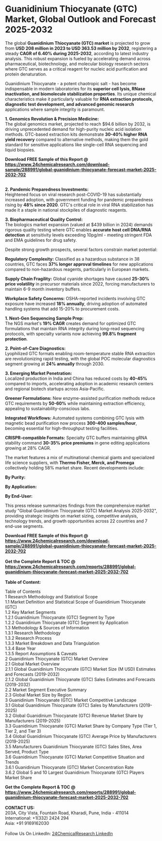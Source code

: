 <h1>Guanidinium Thiocyanate (GTC) Market, Global Outlook and Forecast 2025-2032</h1><p>The global <strong>Guanidinium Thiocyanate (GTC) market</strong> is projected to grow from <strong>USD 208 million in 2023 to USD 363.53 million by 2032</strong>, registering a steady <strong>CAGR of 6.40% during 2025-2032</strong>, according to latest industry analysis. This robust expansion is fueled by accelerating demand across pharmaceutical, biotechnology, and molecular biology research sectors where GTC serves as a critical reagent for nucleic acid purification and protein denaturation.</p><p>Guanidinium Thiocyanate - a potent chaotropic salt - has become indispensable in modern laboratories for its <strong>superior cell lysis, RNase inactivation, and biomolecule stabilization properties</strong>. Its unique chemical characteristics make it particularly valuable for <strong>RNA extraction protocols, diagnostic test development, and advanced genomic research</strong> applications where sample integrity is paramount.</p><p><strong>1. Genomics Revolution &amp; Precision Medicine:</strong><br>
The global genomics market, projected to reach $94.6 billion by 2032, is driving unprecedented demand for high-purity nucleic acid isolation methods. GTC-based extraction kits demonstrate <strong>30-40% higher RNA yield recovery</strong> compared to alternative methods, making them the gold standard for sensitive applications like single-cell RNA sequencing and liquid biopsies.</p><div><b>Download FREE Sample of this Report @ 
            <a href="https://www.24chemicalresearch.com/download-sample/288991/global-guanidinium-thiocyanate-forecast-market-2025-2032-702">
            https://www.24chemicalresearch.com/download-sample/288991/global-guanidinium-thiocyanate-forecast-market-2025-2032-702</a></b></div><br><p><strong>2. Pandemic Preparedness Investments:</strong><br>
Heightened focus on viral research post-COVID-19 has substantially increased adoption, with government funding for pandemic preparedness rising by <strong>48% since 2020</strong>. GTC's critical role in viral RNA stabilization has made it a staple in national stockpiles of diagnostic reagents.</p><p><strong>3. Biopharmaceutical Quality Control:</strong><br>
The biologics market expansion (valued at $439 billion in 2024) demands rigorous quality testing where GTC enables <strong>accurate host cell DNA/RNA detection</strong> at sensitivity levels exceeding 10pg/ml - meeting stringent FDA and EMA guidelines for drug safety.</p><p>Despite strong growth prospects, several factors constrain market potential:</p><p><strong>Regulatory Complexity:</strong> Classified as a hazardous substance in 38 countries, GTC faces <strong>37% longer approval timelines</strong> for new applications compared to non-hazardous reagents, particularly in European markets.</p><p><strong>Supply Chain Fragility:</strong> Global cyanide shortages have caused <strong>25-30% price volatility</strong> in precursor materials since 2022, forcing manufacturers to maintain 6-9 month inventory buffers.</p><p><strong>Workplace Safety Concerns:</strong> OSHA-reported incidents involving GTC exposure have increased <strong>18% annually</strong>, driving adoption of automated handling systems that add 15-20% to procurement costs.</p><p><strong>1. Next-Gen Sequencing Sample Prep:</strong><br>
The NGS market's <strong>19% CAGR</strong> creates demand for optimized GTC formulations that maintain RNA integrity during long-read sequencing protocols, with specialty variants now achieving <strong>99.8% fragment protection</strong>.</p><p><strong>2. Point-of-Care Diagnostics:</strong><br>
Lyophilized GTC formats enabling room-temperature stable RNA extraction are revolutionizing rapid testing, with the global POC molecular diagnostics segment growing at <strong>24% annually</strong> through 2030.</p><p><strong>3. Emerging Market Penetration:</strong><br>
Localized production in India and China has reduced costs by <strong>40-45%</strong> compared to imports, accelerating adoption in academic research centers and regional biotech startups across Asia-Pacific.</p><p><strong>Greener Formulations:</strong> New enzyme-assisted purification methods reduce GTC requirements by <strong>50-60%</strong> while maintaining extraction efficiency, appealing to sustainability-conscious labs.</p><p><strong>Integrated Workflows:</strong> Automated systems combining GTC lysis with magnetic bead purification now process <strong>300-400 samples/hour</strong>, becoming essential for high-throughput testing facilities.</p><p><strong>CRISPR-compatible Formats:</strong> Specialty GTC buffers maintaining gRNA stability command <strong>30-35% price premiums</strong> in gene editing applications growing at 28% CAGR.</p><p>The market features a mix of multinational chemical giants and specialized life science suppliers, with <strong>Thermo Fisher, Merck, and Promega</strong> collectively holding 58% market share. Recent developments include:</p><p><strong>By Purity:</strong></p><p><strong>By Application:</strong></p><p><strong>By End-User:</strong></p><p>This press release summarizes findings from the comprehensive market study "Global Guanidinium Thiocyanate (GTC) Market Analysis 2025-2032", providing strategic insights on market sizing, competitive analysis, technology trends, and growth opportunities across 22 countries and 7 end-use segments.</p><div><b>Download FREE Sample of this Report @ 
            <a href="https://www.24chemicalresearch.com/download-sample/288991/global-guanidinium-thiocyanate-forecast-market-2025-2032-702">
            https://www.24chemicalresearch.com/download-sample/288991/global-guanidinium-thiocyanate-forecast-market-2025-2032-702</a></b></div><br><div><b>Get the Complete Report & TOC @ 
            <a href="https://www.24chemicalresearch.com/reports/288991/global-guanidinium-thiocyanate-forecast-market-2025-2032-702">
            https://www.24chemicalresearch.com/reports/288991/global-guanidinium-thiocyanate-forecast-market-2025-2032-702</a></b></div><br>
            <b>Table of Content:</b><p>Table of Contents<br />
1 Research Methodology and Statistical Scope<br />
1.1 Market Definition and Statistical Scope of Guanidinium Thiocyanate (GTC)<br />
1.2 Key Market Segments<br />
1.2.1 Guanidinium Thiocyanate (GTC) Segment by Type<br />
1.2.2 Guanidinium Thiocyanate (GTC) Segment by Application<br />
1.3 Methodology & Sources of Information<br />
1.3.1 Research Methodology<br />
1.3.2 Research Process<br />
1.3.3 Market Breakdown and Data Triangulation<br />
1.3.4 Base Year<br />
1.3.5 Report Assumptions & Caveats<br />
2 Guanidinium Thiocyanate (GTC) Market Overview<br />
2.1 Global Market Overview<br />
2.1.1 Global Guanidinium Thiocyanate (GTC) Market Size (M USD) Estimates and Forecasts (2019-2032)<br />
2.1.2 Global Guanidinium Thiocyanate (GTC) Sales Estimates and Forecasts (2019-2032)<br />
2.2 Market Segment Executive Summary<br />
2.3 Global Market Size by Region<br />
3 Guanidinium Thiocyanate (GTC) Market Competitive Landscape<br />
3.1 Global Guanidinium Thiocyanate (GTC) Sales by Manufacturers (2019-2025)<br />
3.2 Global Guanidinium Thiocyanate (GTC) Revenue Market Share by Manufacturers (2019-2025)<br />
3.3 Guanidinium Thiocyanate (GTC) Market Share by Company Type (Tier 1, Tier 2, and Tier 3)<br />
3.4 Global Guanidinium Thiocyanate (GTC) Average Price by Manufacturers (2019-2025)<br />
3.5 Manufacturers Guanidinium Thiocyanate (GTC) Sales Sites, Area Served, Product Type<br />
3.6 Guanidinium Thiocyanate (GTC) Market Competitive Situation and Trends<br />
3.6.1 Guanidinium Thiocyanate (GTC) Market Concentration Rate<br />
3.6.2 Global 5 and 10 Largest Guanidinium Thiocyanate (GTC) Players Market Share </p><div><b>Get the Complete Report & TOC @ 
            <a href="https://www.24chemicalresearch.com/reports/288991/global-guanidinium-thiocyanate-forecast-market-2025-2032-702">
            https://www.24chemicalresearch.com/reports/288991/global-guanidinium-thiocyanate-forecast-market-2025-2032-702</a></b></div><br><b>CONTACT US:</b><br>
            203A, City Vista, Fountain Road, Kharadi, Pune, India - 411014<br>
            International: +1(332) 2424 294<br>
            Asia: +91 9169162030 <br><br>
            Follow Us On LinkedIn: <a href="https://www.linkedin.com/company/24chemicalresearch/">24ChemicalResearch LinkedIn</a>